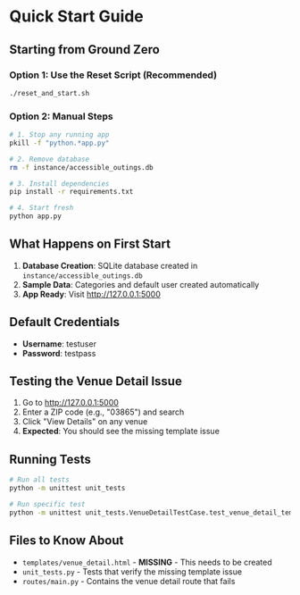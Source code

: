 # Quick Start Guide

## Starting from Ground Zero

### Option 1: Use the Reset Script (Recommended)
```bash
./reset_and_start.sh
```

### Option 2: Manual Steps
```bash
# 1. Stop any running app
pkill -f "python.*app.py"

# 2. Remove database 
rm -f instance/accessible_outings.db

# 3. Install dependencies
pip install -r requirements.txt

# 4. Start fresh
python app.py
```

## What Happens on First Start

1. **Database Creation**: SQLite database created in `instance/accessible_outings.db`
2. **Sample Data**: Categories and default user created automatically
3. **App Ready**: Visit http://127.0.0.1:5000

## Default Credentials
- **Username**: testuser
- **Password**: testpass

## Testing the Venue Detail Issue

1. Go to http://127.0.0.1:5000
2. Enter a ZIP code (e.g., "03865") and search
3. Click "View Details" on any venue
4. **Expected**: You should see the missing template issue

## Running Tests
```bash
# Run all tests
python -m unittest unit_tests

# Run specific test
python -m unittest unit_tests.VenueDetailTestCase.test_venue_detail_template_missing_error -v
```

## Files to Know About
- `templates/venue_detail.html` - **MISSING** - This needs to be created
- `unit_tests.py` - Tests that verify the missing template issue
- `routes/main.py` - Contains the venue detail route that fails
